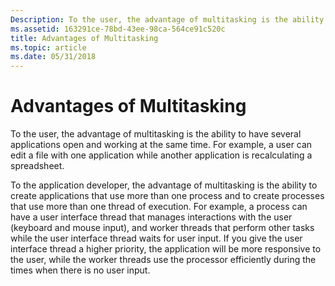 ```yaml
---
Description: To the user, the advantage of multitasking is the ability to have several applications open and working at the same time. For example, a user can edit a file with one application while another application is recalculating a spreadsheet.
ms.assetid: 163291ce-78bd-43ee-98ca-564ce91c520c
title: Advantages of Multitasking
ms.topic: article
ms.date: 05/31/2018
---
```


# Advantages of Multitasking

To the user, the advantage of multitasking is the ability to have several applications open and working at the same time. For example, a user can edit a file with one application while another application is recalculating a spreadsheet.

To the application developer, the advantage of multitasking is the ability to create applications that use more than one process and to create processes that use more than one thread of execution. For example, a process can have a user interface thread that manages interactions with the user (keyboard and mouse input), and worker threads that perform other tasks while the user interface thread waits for user input. If you give the user interface thread a higher priority, the application will be more responsive to the user, while the worker threads use the processor efficiently during the times when there is no user input.

 

 



